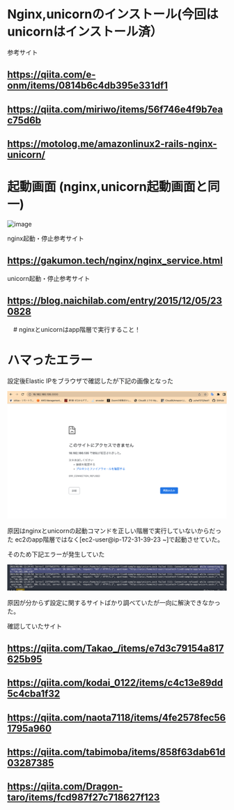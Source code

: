 # Nginx,unicornのインストール(今回はunicornはインストール済）

参考サイト

## https://qiita.com/e-onm/items/0814b6c4db395e331df1

## https://qiita.com/miriwo/items/56f746e4f9b7eac75d6b

## https://motolog.me/amazonlinux2-rails-nginx-unicorn/




# 起動画面 (nginx,unicorn起動画面と同一)

![image](https://github.com/yuhei1012/lecture/blob/lecture05_img/img:%E7%B5%84%E3%81%BF%E8%BE%BC%E3%81%BF%E3%82%B5%E3%83%BC%E3%83%90%E3%83%BC%E8%B5%B7%E5%8B%95%E7%A2%BA%E8%AA%8D.png)

nginx起動・停止参考サイト
## https://gakumon.tech/nginx/nginx_service.html
unicorn起動・停止参考サイト
## https://blog.naichilab.com/entry/2015/12/05/230828

　# nginxとunicornはapp階層で実行すること！
　
# ハマったエラー

設定後Elastic IPをブラウザで確認したが下記の画像となった

![image](画像ファイル/img:nginx,unicorn起動エラー.png)

原因はnginxとunicornの起動コマンドを正しい階層で実行していないからだった
ec2のapp階層ではなく[ec2-user@ip-172-31-39-23 ~]で起動させていた。

そのため下記エラーが発生していた

![image](画像ファイル/img:nginx,unicorn起動エラー2.png)

原因が分からず設定に関するサイトばかり調べていたが一向に解決できなかった。


確認していたサイト

## https://qiita.com/Takao_/items/e7d3c79154a817625b95

## https://qiita.com/kodai_0122/items/c4c13e89dd5c4cba1f32

## https://qiita.com/naota7118/items/4fe2578fec561795a960

## https://qiita.com/tabimoba/items/858f63dab61d03287385

## https://qiita.com/Dragon-taro/items/fcd987f27c718627f123



